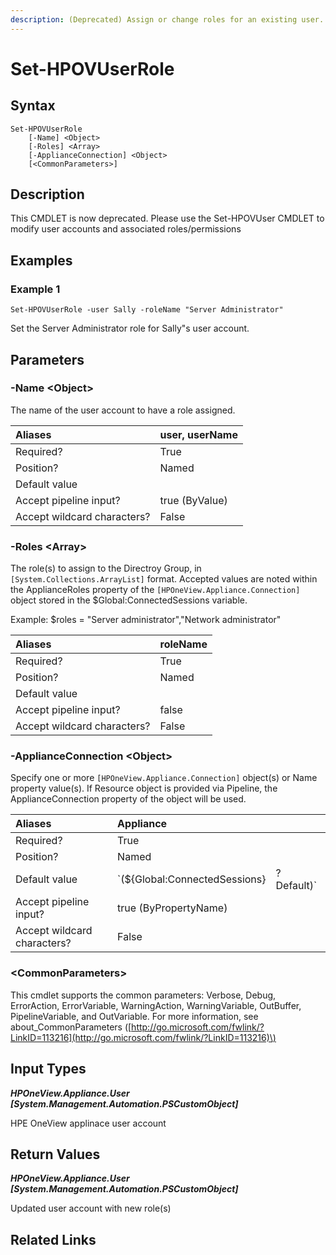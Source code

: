 ```yaml
---
description: (Deprecated) Assign or change roles for an existing user.
---
```


# Set-HPOVUserRole

## Syntax

```text
Set-HPOVUserRole
    [-Name] <Object>
    [-Roles] <Array>
    [-ApplianceConnection] <Object>
    [<CommonParameters>]
```

## Description

This CMDLET is now deprecated. Please use the Set-HPOVUser CMDLET to modify user accounts and associated roles/permissions

## Examples

### Example 1

```text
Set-HPOVUserRole -user Sally -roleName "Server Administrator"
```

Set the Server Administrator role for Sally"s user account.

## Parameters

### -Name &lt;Object&gt;

The name of the user account to have a role assigned.

| Aliases | user, userName |
| :--- | :--- |
| Required? | True |
| Position? | Named |
| Default value |  |
| Accept pipeline input? | true \(ByValue\) |
| Accept wildcard characters? | False |

### -Roles &lt;Array&gt;

The role\(s\) to assign to the Directroy Group, in `[System.Collections.ArrayList]` format. Accepted values are noted within the ApplianceRoles property of the `[HPOneView.Appliance.Connection]` object stored in the $Global:ConnectedSessions variable.

Example: $roles = "Server administrator","Network administrator"

| Aliases | roleName |
| :--- | :--- |
| Required? | True |
| Position? | Named |
| Default value |  |
| Accept pipeline input? | false |
| Accept wildcard characters? | False |

### -ApplianceConnection &lt;Object&gt;

Specify one or more `[HPOneView.Appliance.Connection]` object\(s\) or Name property value\(s\). If Resource object is provided via Pipeline, the ApplianceConnection property of the object will be used.

| Aliases | Appliance |  |
| :--- | :--- | :--- |
| Required? | True |  |
| Position? | Named |  |
| Default value | \`\(${Global:ConnectedSessions} | ? Default\)\` |
| Accept pipeline input? | true \(ByPropertyName\) |  |
| Accept wildcard characters? | False |  |

### &lt;CommonParameters&gt;

This cmdlet supports the common parameters: Verbose, Debug, ErrorAction, ErrorVariable, WarningAction, WarningVariable, OutBuffer, PipelineVariable, and OutVariable. For more information, see about\_CommonParameters \([http://go.microsoft.com/fwlink/?LinkID=113216](http://go.microsoft.com/fwlink/?LinkID=113216)\)

## Input Types

_**HPOneView.Appliance.User \[System.Management.Automation.PSCustomObject\]**_

HPE OneView applinace user account

## Return Values

_**HPOneView.Appliance.User \[System.Management.Automation.PSCustomObject\]**_

Updated user account with new role\(s\)

## Related Links

